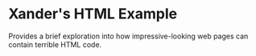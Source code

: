 # Xander's HTML Example

Provides a brief exploration into how impressive-looking web pages can contain terrible HTML code.
